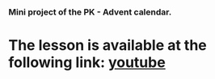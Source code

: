 ### Mini project of the PK - Advent calendar.

# The lesson is available at the following link: [youtube](https://www.youtube.com/watch?v=BNYTKIHqyxA)






